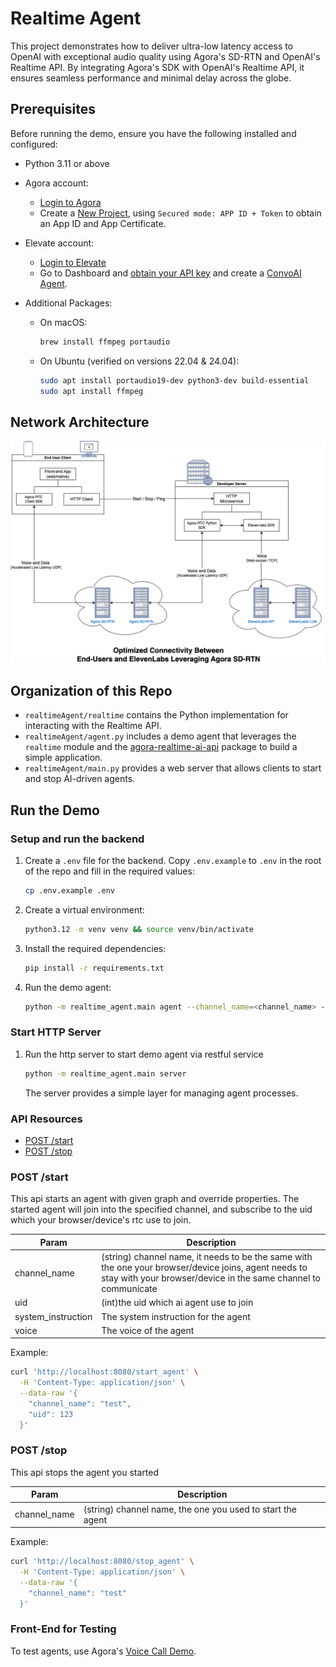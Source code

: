 # Realtime Agent

This project demonstrates how to deliver ultra-low latency access to OpenAI with exceptional audio quality using Agora's SD-RTN and OpenAI's Realtime API. By integrating Agora's SDK with OpenAI's Realtime API, it ensures seamless performance and minimal delay across the globe.

## Prerequisites

Before running the demo, ensure you have the following installed and configured:

- Python 3.11 or above

- Agora account:

  - [Login to Agora](https://console.agora.io/en/)
  - Create a [New Project](https://console.agora.io/projects), using `Secured mode: APP ID + Token` to obtain an App ID and App Certificate.

- Elevate account:

  - [Login to Elevate](https://elevenlabs.io/app/sign-in)
  - Go to Dashboard and [obtain your API key](https://elevenlabs.io/app/settings/api-keys) and create a [ConvoAI Agent](https://elevenlabs.io/app/conversational-ais).

- Additional Packages:

  - On macOS:
    ```bash
    brew install ffmpeg portaudio
    ```
  - On Ubuntu (verified on versions 22.04 & 24.04):
    ```bash
    sudo apt install portaudio19-dev python3-dev build-essential
    sudo apt install ffmpeg
    ```

## Network Architecture

<!-- <img src="./architecture.png" alt="architecture" width="700" height="400" /> -->
<picture>
  <source srcset="architecture-dark-theme.png" media="(prefers-color-scheme: dark)">
  <img src="architecture-light-theme.png" alt="Architecture diagram of Conversational Ai by Agora and OpenAi">
</picture>

## Organization of this Repo

- `realtimeAgent/realtime` contains the Python implementation for interacting with the Realtime API.
- `realtimeAgent/agent.py` includes a demo agent that leverages the `realtime` module and the [agora-realtime-ai-api](https://pypi.org/project/agora-realtime-ai-api/) package to build a simple application.
- `realtimeAgent/main.py` provides a web server that allows clients to start and stop AI-driven agents.

## Run the Demo

### Setup and run the backend

1. Create a `.env` file for the backend. Copy `.env.example` to `.env` in the root of the repo and fill in the required values:
   ```bash
   cp .env.example .env
   ```
1. Create a virtual environment:
   ```bash
   python3.12 -m venv venv && source venv/bin/activate
   ```
1. Install the required dependencies:
   ```bash
   pip install -r requirements.txt
   ```
1. Run the demo agent:
   ```bash
   python -m realtime_agent.main agent --channel_name=<channel_name> --uid=<agent_uid>
   ```

### Start HTTP Server

1. Run the http server to start demo agent via restful service
   ```bash
   python -m realtime_agent.main server
   ```
   The server provides a simple layer for managing agent processes.

### API Resources

- [POST /start](#post-start)
- [POST /stop](#post-stop)

### POST /start

This api starts an agent with given graph and override properties. The started agent will join into the specified channel, and subscribe to the uid which your browser/device's rtc use to join.

| Param              | Description                                                                                                                                                            |
| ------------------ | ---------------------------------------------------------------------------------------------------------------------------------------------------------------------- |
| channel_name       | (string) channel name, it needs to be the same with the one your browser/device joins, agent needs to stay with your browser/device in the same channel to communicate |
| uid                | (int)the uid which ai agent use to join                                                                                                                                |
| system_instruction | The system instruction for the agent                                                                                                                                   |
| voice              | The voice of the agent                                                                                                                                                 |

Example:

```bash
curl 'http://localhost:8080/start_agent' \
  -H 'Content-Type: application/json' \
  --data-raw '{
    "channel_name": "test",
    "uid": 123
  }'
```

### POST /stop

This api stops the agent you started

| Param        | Description                                                |
| ------------ | ---------------------------------------------------------- |
| channel_name | (string) channel name, the one you used to start the agent |

Example:

```bash
curl 'http://localhost:8080/stop_agent' \
  -H 'Content-Type: application/json' \
  --data-raw '{
    "channel_name": "test"
  }'
```

### Front-End for Testing

To test agents, use Agora's [Voice Call Demo](https://webdemo.agora.io/basicVoiceCall/index.html).
